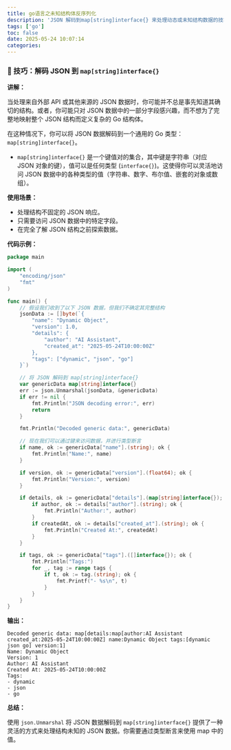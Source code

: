 ```yaml
---
title: go语言之未知结构体反序列化
description: 'JSON 解码到map[string]interface{} 来处理动态或未知结构数据的技巧'
tags: ['go']
toc: false
date: 2025-05-24 10:07:14
categories:
---
```


### 📝 技巧：解码 JSON 到 `map[string]interface{}`

**讲解：**

当处理来自外部 API 或其他来源的 JSON 数据时，你可能并不总是事先知道其确切的结构。或者，你可能只对 JSON 数据中的一部分字段感兴趣，而不想为了完整地映射整个 JSON 结构而定义复杂的 Go 结构体。

在这种情况下，你可以将 JSON 数据解码到一个通用的 Go 类型：`map[string]interface{}`。

-   `map[string]interface{}` 是一个键值对的集合，其中键是字符串（对应 JSON 对象的键），值可以是任何类型 (`interface{}`)。这使得你可以灵活地访问 JSON 数据中的各种类型的值（字符串、数字、布尔值、嵌套的对象或数组）。

**使用场景：**

-   处理结构不固定的 JSON 响应。
-   只需要访问 JSON 数据中的特定字段。
-   在完全了解 JSON 结构之前探索数据。

**代码示例：**

```go
package main

import (
	"encoding/json"
	"fmt"
)

func main() {
	// 假设我们收到了以下 JSON 数据，但我们不确定其完整结构
	jsonData := []byte(`{
		"name": "Dynamic Object",
		"version": 1.0,
		"details": {
			"author": "AI Assistant",
			"created_at": "2025-05-24T10:00:00Z"
		},
		"tags": ["dynamic", "json", "go"]
	}`)

	// 将 JSON 解码到 map[string]interface{}
	var genericData map[string]interface{}
	err := json.Unmarshal(jsonData, &genericData)
	if err != nil {
		fmt.Println("JSON decoding error:", err)
		return
	}

	fmt.Println("Decoded generic data:", genericData)

	// 现在我们可以通过键来访问数据，并进行类型断言
	if name, ok := genericData["name"].(string); ok {
		fmt.Println("Name:", name)
	}

	if version, ok := genericData["version"].(float64); ok {
		fmt.Println("Version:", version)
	}

	if details, ok := genericData["details"].(map[string]interface{}); ok {
		if author, ok := details["author"].(string); ok {
			fmt.Println("Author:", author)
		}
		if createdAt, ok := details["created_at"].(string); ok {
			fmt.Println("Created At:", createdAt)
		}
	}

	if tags, ok := genericData["tags"].([]interface{}); ok {
		fmt.Println("Tags:")
		for _, tag := range tags {
			if t, ok := tag.(string); ok {
				fmt.Printf("- %s\n", t)
			}
		}
	}
}
```

**输出：**

```
Decoded generic data: map[details:map[author:AI Assistant created_at:2025-05-24T10:00:00Z] name:Dynamic Object tags:[dynamic json go] version:1]
Name: Dynamic Object
Version: 1
Author: AI Assistant
Created At: 2025-05-24T10:00:00Z
Tags:
- dynamic
- json
- go
```

**总结：**

使用 `json.Unmarshal` 将 JSON 数据解码到 `map[string]interface{}` 提供了一种灵活的方式来处理结构未知的 JSON 数据。你需要通过类型断言来使用 map 中的值。


